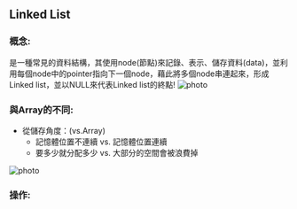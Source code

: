 ## Linked List
### 概念:         
   是一種常見的資料結構，其使用node(節點)來記錄、表示、儲存資料(data)，並利用每個node中的pointer指向下一個node，藉此將多個node串連起來，形成Linked list，並以NULL來代表Linked list的終點!
 ![photo](https://github.com/alrightchiu/SecondRound/blob/master/content/Algorithms%20and%20Data%20Structures/BasicDataStructures/LinkedList/Intro/f1.png?raw=true)
         
### 與Array的不同:
  * 從儲存角度：(vs.Array)     
    * 記憶體位置不連續 vs. 記憶體位置連續        
    * 要多少就分配多少 vs. 大部分的空間會被浪費掉       
    
![photo](https://github.com/stopraining/LearningNote/blob/master/pic/linkedlist2.jpg)        

### 操作:    
